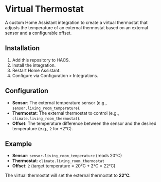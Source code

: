 # Virtual Thermostat

A custom Home Assistant integration to create a virtual thermostat that adjusts the temperature of an external thermostat based on an external sensor and a configurable offset.

## Installation
1. Add this repository to HACS.
2. Install the integration.
3. Restart Home Assistant.
4. Configure via Configuration > Integrations.

## Configuration
- **Sensor**: The external temperature sensor (e.g., `sensor.living_room_temperature`).
- **Thermostat**: The external thermostat to control (e.g., `climate.living_room_thermostat`).
- **Offset**: The temperature difference between the sensor and the desired temperature (e.g., `2` for +2°C).

## Example
- **Sensor**: `sensor.living_room_temperature` (reads 20°C)
- **Thermostat**: `climate.living_room_thermostat`
- **Offset**: `2` (target temperature = 20°C + 2°C = 22°C)

The virtual thermostat will set the external thermostat to **22°C**.